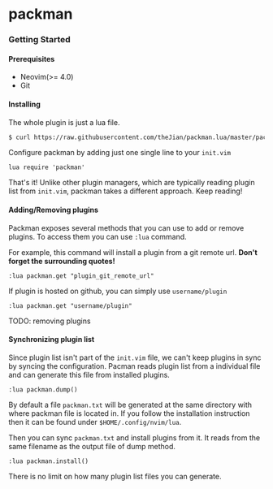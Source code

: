 # packman


### Getting Started

#### Prerequisites

- Neovim(>= 4.0)
- Git

#### Installing

The whole plugin is just a lua file.
```sh
$ curl https://raw.githubusercontent.com/theJian/packman.lua/master/packman.lua -o $HOME/.config/nvim/lua/packman.lua
```

Configure packman by adding just one single line to your `init.vim`
```VimL
lua require 'packman'
```

That's it! Unlike other plugin managers, which are typically reading plugin list from `init.vim`, packman takes a different approach. Keep reading!

#### Adding/Removing plugins

Packman exposes several methods that you can use to add or remove plugins. To access them you can use `:lua` command.

For example, this command will install a plugin from a git remote url. **Don't forget the surrounding quotes!**
```
:lua packman.get "plugin_git_remote_url"
```

If plugin is hosted on github, you can simply use `username/plugin`

```
:lua packman.get "username/plugin"
```

TODO: removing plugins

#### Synchronizing plugin list

Since plugin list isn't part of the `init.vim` file, we can't keep plugins in sync by syncing the configuration. Pacman reads plugin list from a individual file and can generate this file from installed plugins.

```
:lua packman.dump()
```

By default a file `packman.txt` will be generated at the same directory with where packman file is located in. If you follow the installation instruction then it can be found under `$HOME/.config/nvim/lua`.

Then you can sync `packman.txt` and install plugins from it. It reads from the same filename as the output file of dump method.
```
:lua packman.install()
```

There is no limit on how many plugin list files you can generate.
